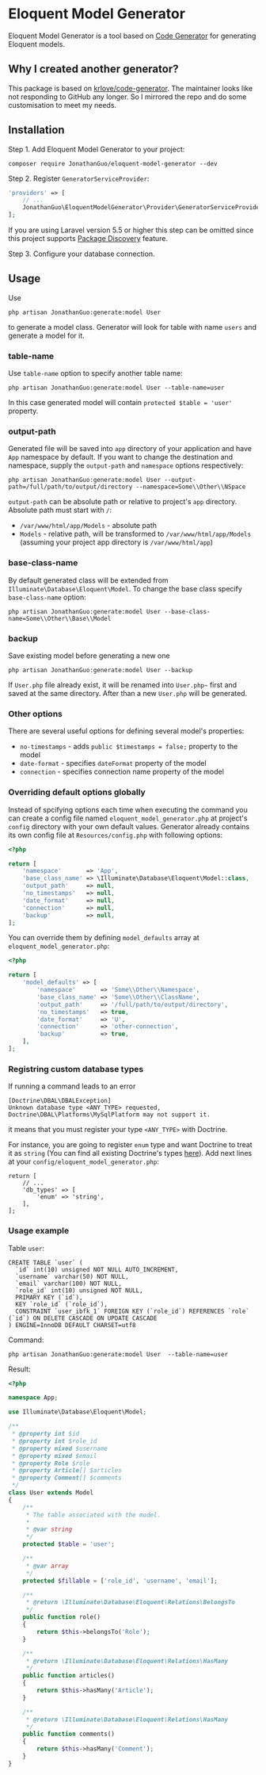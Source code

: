 # Eloquent Model Generator

Eloquent Model Generator is a tool based on [Code Generator](https://github.com/JonathanGuo/code-generator) for generating Eloquent models.

## Why I created another generator?
This package is based on [krlove/code-generator](https://github.com/krlove/eloquent-model-generator). The maintainer looks like not responding to GitHub any longer. So I mirrored the repo and do some customisation to meet my needs.   

## Installation
Step 1. Add Eloquent Model Generator to your project:
```
composer require JonathanGuo/eloquent-model-generator --dev
```
Step 2. Register `GeneratorServiceProvider`:
```php
'providers' => [
    // ...
    JonathanGuo\EloquentModelGenerator\Provider\GeneratorServiceProvider::class,
];
```
If you are using Laravel version 5.5 or higher this step can be omitted since this project supports [Package Discovery](https://laravel.com/docs/5.5/packages#package-discovery) feature.

Step 3. Configure your database connection.

## Usage
Use
```
php artisan JonathanGuo:generate:model User
```
to generate a model class. Generator will look for table with name `users` and generate a model for it.

### table-name
Use `table-name` option to specify another table name:
```
php artisan JonathanGuo:generate:model User --table-name=user
```
In this case generated model will contain `protected $table = 'user'` property.

### output-path
Generated file will be saved into `app` directory of your application and have `App` namespace by default. If you want to change the destination and namespace, supply the `output-path` and `namespace` options respectively:
```
php artisan JonathanGuo:generate:model User --output-path=/full/path/to/output/directory --namespace=Some\\Other\\NSpace
```
`output-path` can be absolute path or relative to project's `app` directory. Absolute path must start with `/`:
- `/var/www/html/app/Models` - absolute path
- `Models` - relative path, will be transformed to `/var/www/html/app/Models` (assuming your project app directory is `/var/www/html/app`)


### base-class-name
By default generated class will be extended from `Illuminate\Database\Eloquent\Model`. To change the base class specify `base-class-name` option:
```
php artisan JonathanGuo:generate:model User --base-class-name=Some\\Other\\Base\\Model
```

### backup
Save existing model before generating a new one
```
php artisan JonathanGuo:generate:model User --backup
```
If `User.php` file already exist, it will be renamed into `User.php~` first and saved at the same directory. After than a new `User.php` will be generated.

### Other options
There are several useful options for defining several model's properties:
- `no-timestamps` - adds `public $timestamps = false;` property to the model
- `date-format` - specifies `dateFormat` property of the model
- `connection` - specifies connection name property of the model

### Overriding default options globally

Instead of spcifying options each time when executing the command you can create a config file named `eloquent_model_generator.php` at project's `config` directory with your own default values. Generator already contains its own config file at `Resources/config.php` with following options:
```php
<?php

return [
    'namespace'       => 'App',
    'base_class_name' => \Illuminate\Database\Eloquent\Model::class,
    'output_path'     => null,
    'no_timestamps'   => null,
    'date_format'     => null,
    'connection'      => null,
    'backup'          => null,
];
```
You can override them by defining `model_defaults` array at `eloquent_model_generator.php`:
```php
<?php

return [
    'model_defaults' => [
        'namespace'       => 'Some\\Other\\Namespace',
        'base_class_name' => 'Some\\Other\\ClassName',
        'output_path'     => '/full/path/to/output/directory',
        'no_timestamps'   => true,
        'date_format'     => 'U',
        'connection'      => 'other-connection',
        'backup'          => true,
    ],
];
```
### Registring custom database types
If running a command leads to an error
```
[Doctrine\DBAL\DBALException]
Unknown database type <ANY_TYPE> requested, Doctrine\DBAL\Platforms\MySqlPlatform may not support it.
```
it means that you must register your type `<ANY_TYPE>` with Doctrine.

For instance, you are going to register `enum` type and want Doctrine to treat it as `string` (You can find all existing Doctrine's types [here](http://doctrine-orm.readthedocs.io/projects/doctrine-dbal/en/latest/reference/types.html#mapping-matrix)). Add next lines at your `config/eloquent_model_generator.php`:
```
return [
    // ...
    'db_types' => [
        'enum' => 'string',
    ],
];
```
### Usage example
Table `user`:
```mysql
CREATE TABLE `user` (
  `id` int(10) unsigned NOT NULL AUTO_INCREMENT,
  `username` varchar(50) NOT NULL,
  `email` varchar(100) NOT NULL,
  `role_id` int(10) unsigned NOT NULL,
  PRIMARY KEY (`id`),
  KEY `role_id` (`role_id`),
  CONSTRAINT `user_ibfk_1` FOREIGN KEY (`role_id`) REFERENCES `role` (`id`) ON DELETE CASCADE ON UPDATE CASCADE
) ENGINE=InnoDB DEFAULT CHARSET=utf8
```
Command:
```
php artisan JonathanGuo:generate:model User  --table-name=user
```
Result:
```php
<?php

namespace App;

use Illuminate\Database\Eloquent\Model;

/**
 * @property int $id
 * @property int $role_id
 * @property mixed $username
 * @property mixed $email
 * @property Role $role
 * @property Article[] $articles
 * @property Comment[] $comments
 */
class User extends Model
{
    /**
     * The table associated with the model.
     *
     * @var string
     */
    protected $table = 'user';

    /**
     * @var array
     */
    protected $fillable = ['role_id', 'username', 'email'];

    /**
     * @return \Illuminate\Database\Eloquent\Relations\BelongsTo
     */
    public function role()
    {
        return $this->belongsTo('Role');
    }

    /**
     * @return \Illuminate\Database\Eloquent\Relations\HasMany
     */
    public function articles()
    {
        return $this->hasMany('Article');
    }

    /**
     * @return \Illuminate\Database\Eloquent\Relations\HasMany
     */
    public function comments()
    {
        return $this->hasMany('Comment');
    }
}
```
